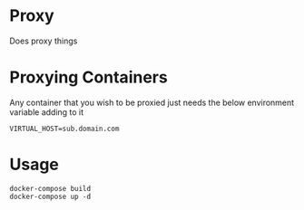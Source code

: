 # Proxy

Does proxy things

# Proxying Containers

Any container that you wish to be proxied just needs the below environment variable adding to it
```
VIRTUAL_HOST=sub.domain.com
```

# Usage

```
docker-compose build
docker-compose up -d
```
